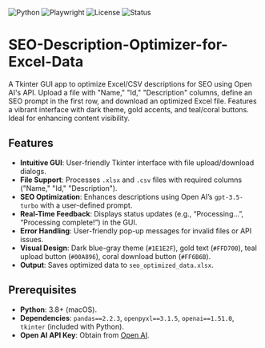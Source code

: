 ![Python](https://img.shields.io/badge/Python-3.8+-blue.svg)
![Playwright](https://img.shields.io/badge/Playwright-Automation-success)
![License](https://img.shields.io/badge/License-MIT-yellow.svg)
![Status](https://img.shields.io/badge/Status-Working-brightgreen)

# SEO-Description-Optimizer-for-Excel-Data
A Tkinter GUI app to optimize Excel/CSV descriptions for SEO using Open AI's API. Upload a file with "Name," "Id," "Description" columns, define an SEO prompt in the first row, and download an optimized Excel file. Features a vibrant interface with dark theme, gold accents, and teal/coral buttons. Ideal for enhancing content visibility.
## Features
- **Intuitive GUI**: User-friendly Tkinter interface with file upload/download dialogs.
- **File Support**: Processes `.xlsx` and `.csv` files with required columns ("Name," "Id," "Description").
- **SEO Optimization**: Enhances descriptions using Open AI’s `gpt-3.5-turbo` with a user-defined prompt.
- **Real-Time Feedback**: Displays status updates (e.g., “Processing…”, “Processing complete!”) in the GUI.
- **Error Handling**: User-friendly pop-up messages for invalid files or API issues.
- **Visual Design**: Dark blue-gray theme (`#1E1E2F`), gold text (`#FFD700`), teal upload button (`#00A896`), coral download button (`#FF6B6B`).
- **Output**: Saves optimized data to `seo_optimized_data.xlsx`.

## Prerequisites
- **Python**: 3.8+ (macOS).
- **Dependencies**: `pandas==2.2.3`, `openpyxl==3.1.5`, `openai==1.51.0`, `tkinter` (included with Python).
- **Open AI API Key**: Obtain from [Open AI](https://platform.openai.com).
